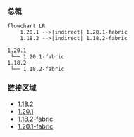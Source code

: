 ### 总概

```mermaid
flowchart LR
    1.20.1 -->|indirect| 1.20.1-fabric
    1.18.2 -->|indirect| 1.18.2-fabric
```

```
1.20.1
 └── 1.20.1-fabric
1.18.2
 └── 1.18.2-fabric
```

### 链接区域

- [1.18.2](/projects/1.18/assets/vanity-druid-pack/vanity_druid)
- [1.20.1](/projects/1.20/assets/vanity-druid-pack/vanity_druid)
- [1.18.2-fabric](/projects/1.18-fabric/assets/vanity-druid-pack/vanity_druid)
- [1.20.1-fabric](/projects/1.20-fabric/assets/vanity-druid-pack/vanity_druid)